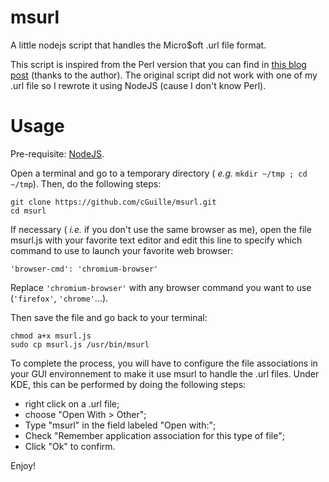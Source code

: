 msurl
=====

A little nodejs script that handles the Micro$oft .url file format.

This script is inspired from the Perl version that you can find in [this blog post](http://ubuntugenius.wordpress.com/2009/12/09/how-to-open-url-internet-explorer-shortcuts-in-ubuntu-using-firefox/) (thanks to the author).
The original script did not work with one of my .url file so I rewrote it using NodeJS (cause I don't know Perl).

Usage
=====

Pre-requisite: [NodeJS](http://nodejs.org/).

Open a terminal and go to a temporary directory ( *e.g.* `mkdir ~/tmp ; cd ~/tmp`). Then, do the following steps:

    git clone https://github.com/cGuille/msurl.git
    cd msurl

If necessary ( *i.e.* if you don't use the same browser as me), open the file msurl.js with your favorite text editor and edit this line to specify which command to use to launch your favorite web browser:

`'browser-cmd': 'chromium-browser'`

Replace `'chromium-browser'` with any browser command you want to use (`'firefox'`, `'chrome'`…).

Then save the file and go back to your terminal:

    chmod a+x msurl.js
    sudo cp msurl.js /usr/bin/msurl

To complete the process, you will have to configure the file associations in your GUI environnement to make it use msurl to handle the .url files.
Under KDE, this can be performed by doing the following steps:
  - right click on a .url file;
  - choose "Open With > Other";
  - Type "msurl" in the field labeled "Open with:";
  - Check "Remember application association for this type of file";
  - Click "Ok" to confirm.

Enjoy!
